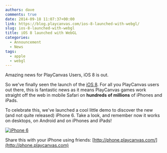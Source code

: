 ```yaml
---
authors: dave
comments: true
date: 2014-09-18 11:07:37+00:00
link: https://blog.playcanvas.com/ios-8-launched-with-webgl/
slug: ios-8-launched-with-webgl
title: iOS 8 launched with WebGL
categories:
  - Announcement
  - News
tags:
  - apple
  - webgl
---
```


Amazing news for PlayCanvas Users, iOS 8 is out.

So we've finally seen the launch of the [iOS 8](https://en.wikipedia.org/wiki/IOS_8). For all you PlayCanvas users out there, this is fantastic news as it means PlayCanvas games work straight off the web in mobile Safari on **hundreds of millions** of iPhones and iPads.

To celebrate this, we've launched a cool little demo to discover the new (and not quite released) iPhone 6. Take a look, and remember now it works on desktops, on Android and on iPhones and iPads!

[![iPhone 6](/img/iPhone_6.png)](http://phone.playcanvas.com)

Share this with your iPhone using friends: [http://phone.playcanvas.com/](http://phone.playcanvas.com)
